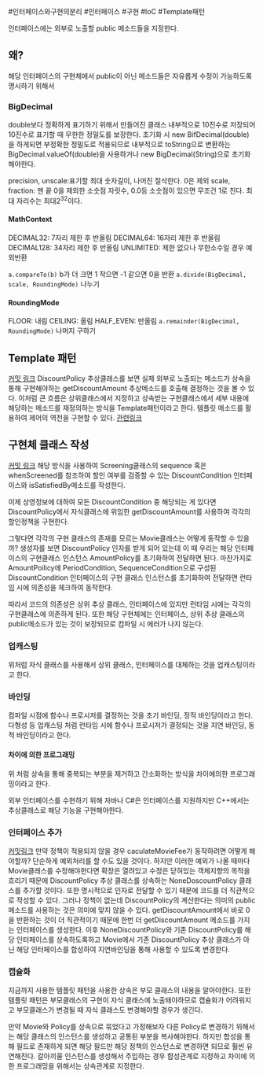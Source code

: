 #인터페이스와구현의분리 #인터페이스 #구현 #IoC #Template패턴 

인터페이스에는 외부로 노출할 public 메소드들을 지정한다.

## 왜?
해당 인터페이스의 구현체에서 public이 아닌 메소드들은 자유롭게 수정이 가능하도록 명시하기 위해서

### BigDecimal
double보다 정확하게 표기하기 위해서 만들어진 클래스
내부적으로 10진수로 저장되어 10진수로 표기할 때 무한한 정밀도를 보장한다.
초기화 시 new BifDecimal(double)을 하게되면 부정확한 정밀도로 적용되므로
내부적으로 toString으로 변환하는 BigDecimal.valueOf(double)을 사용하거나
new BigDecimal(String)으로 초기화해야한다.

precision, unscale:표기할 최대 숫자길이, 나머진 절삭한다. 0은 제외
scale, fraction: 맨 끝 0을 제외한 소숫점 자릿수, 0.0등 소숫점이 있으면 무조건 1로 친다. 
 최대 자리수는 최대$2^{32}$이다.
#### MathContext
DECIMAL32: 7자리 제한 후 반올림
DECIMAL64: 16자리 제한 후 반올림
DECIMAL128: 34자리 제한 후 반올림
UNLIMITED: 제한 없으나 무한소수일 경우 예외반환

`a.compareTo(b)` b가 더 크면 1 작으면 -1 같으면 0을 반환
`a.divide(BigDecimal, scale, RoundingMode)` 나누기
#### RoundingMode
FLOOR: 내림
CEILING: 올림
HALF_EVEN: 반올림
`a.remainder(BigDecimal, RoundingMode)` 나머지 구하기


## Template 패턴
[커밋 링크](https://github.com/vcho1958/Object/commit/2239fb34e1f9849b5115b03660a56c07061debe3)
DiscountPolicy 추상클래스를 보면
실제 외부로 노출되는 메소드가 상속을 통해 구현해야하는 getDiscountAmount 추상메소드를 호출해 결정하는 것을 볼 수 있다.
이처럼 큰 흐름은 상위클래스에서 지정하고 상속받는 구현클래스에서 세부 내용에 해당하는 메소드를 재정의하는 방식을 Template패턴이라고 한다.
템플릿 메소드를 활용하여 제어의 역전을 구현할 수 있다. [관련링크](https://happygrammer.tistory.com/65)


## 구현체 클래스 작성
[커밋 링크](https://github.com/vcho1958/Object/commit/5add7dd8ff9146a7da93a646e2047afff13beba8)
해당 방식을 사용하여 Screening클래스의 sequence 혹은 whenScreened를 참조하여
할인 여부를 검증할 수 있는 DiscountCondition 인터페이스와 isSatisfiedBy메소드를 작성한다.

이제 상영정보에 대하여 모든 DiscountCondition 중 해당되는 게 있다면 DiscountPolicy에서 자식클래스에 위임한 getDiscountAmount를 사용하여 각각의 할인정책을 구현한다.

그렇다면 각각의 구현 클래스의 존재를 모르는 Movie클래스는 어떻게 동작할 수 있을까?
생성자를 보면 DiscountPolicy 인자를 받게 되어 있는데 이 때 우리는 
해당 인터페이스의 구현클래스 인스턴스 AmountPolicy를 초기화하여 전달하면 된다. 마찬가지로 AmountPoilicy에 PeriodCondition, SequenceCondition으로 구성된 DiscountCondition 인터페이스의 구현 클래스 인스턴스를 초기화하여 전달하면 런타임 시에 의존성을 체크하여 동작한다.

따라서 코드의 의존성은 상위 추상 클래스, 인터페이스에 있지만 런타임 시에는 각각의 구현클래스에 의존하게 된다.
또한 해당 구현체에는 인터페이스, 상위 추상 클래스의 public메소드가 있는 것이 보장되므로 컴파일 시 에러가 나지 않는다.


### 업캐스팅
위처럼 자식 클래스를 사용해서 상위 클래스, 인터페이스를 대체하는 것을 업캐스팅이라고 한다.

### 바인딩
컴파일 시점에 함수나 프로시저를 결정하는 것을 초기 바인딩, 정적 바인딩이라고 한다.
다형성 등 업캐스팅 처럼 런타임 시에 함수나 프로시저가 결정되는 것을 지연 바인딩, 동적 바인딩이라고 한다.

#### 차이에 의한 프로그래밍
위 처럼 상속을 통해 중복되는 부분을 제거하고 간소화하는 방식을 차이에의한 프로그래밍이라고 한다.


외부 인터페이스를 수현하기 위해 자바나 C#은 인터페이스를 지원하지만 C++에서는 추상클래스로 해당 기능을 구현해야한다.

### 인터페이스 추가
[커밋링크](https://github.com/vcho1958/Object/commit/18d4c12477dfcecb924a60c0c58b3a1941cc064e)
만약 정책이 적용되지 않을 경우 caculateMovieFee가 동작하려면 어떻게 해야할까?
단순하게 예외처리를 할 수도 있을 것이다. 하지만 이러한 예외가 나올 때마다 Movie클래스를 수정해야한다면
확장은 열려있고 수정은 닫혀있는 객체지향의 목적을 흐리기 때문에
DiscountPolicy 추상 클래스를 상속하는 NoneDoscountPolicy 클래스를 추가할 것이다.
또한 명시적으로 인자로 전달할 수 있기 때문에 코드를 더 직관적으로 작성할 수 있다.
그러나 정책이 없는데 DiscountPolicy의 계산한다는 의미의 public메소드를 사용하는 것은 의미에 맞지 않을 수 있다.
getDiscountAmount에서 바로 0을 반환하는 것이 더 직관적이기 때문에
한번 더 getDiscountAmount 메소드를 가지는 인터페이스를 생성한다.
이후 NoneDiscountPolicy와 기존 DiscountPolicy를 해당 인터페이스를 상속하도록하고
Movie에서 기존 DiscountPolicy 추상 클래스가 아닌 해당 인터페이스를 합성하여 지연바인딩을 통해 사용할 수 있도록 변경한다.


### 캡슐화
지금까지 사용한 템플릿 패턴을 사용한 상속은 부모 클래스의 내용을 알아야한다.
또한 템플릿 패턴은 부모클래스의 구현이 자식 클래스에 노출돼야하므로 캡슐화가 어려워지고
부모클래스가 변경될 때 자식 클래스도 변경해야할 경우가 생긴다.

만약 Movie와 Policy를 상속으로 묶었다고 가정해보자
다른 Policy로 변경하기 위해서는 해당 클래스의 인스턴스를 생성하고 공통된 부분을 복사해야한다.
하지만 합성을 통해 필드로 존재하게 되면 해당 필드만 해당 정책의 인스턴스로 변경하면 되므로 훨씬 유연해진다.
갈아끼울 인스턴스를 생성해서 주입하는 경우 합성관계로 지정하고
차이에 의한 프로그래밍을 위해서는 상속관계로 지정한다.